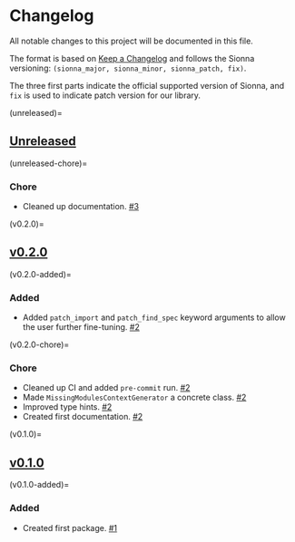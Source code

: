 # Changelog

All notable changes to this project will be documented in this file.

The format is based on [Keep a Changelog](https://keepachangelog.com/en/1.0.0/)
and follows the Sionna versioning:
`(sionna_major, sionna_minor, sionna_patch, fix)`.

The three first parts indicate the official supported version of
Sionna, and `fix` is used to indicate patch version
for our library.

<!-- start changelog -->

(unreleased)=
## [Unreleased](https://github.com/jeertmans/pytest-missing-modules/compare/v0.2.0...HEAD)

(unreleased-chore)=
### Chore

- Cleaned up documentation.
  [#3](https://github.com/jeertmans/pytest-missing-modules/pull/3)

(v0.2.0)=
## [v0.2.0](https://github.com/jeertmans/pytest-missing-modules/compare/v0.1.0...v0.2.0)

(v0.2.0-added)=
### Added

- Added `patch_import` and `patch_find_spec` keyword arguments to allow
  the user further fine-tuning.
  [#2](https://github.com/jeertmans/pytest-missing-modules/pull/2)

(v0.2.0-chore)=
### Chore

- Cleaned up CI and added `pre-commit` run.
  [#2](https://github.com/jeertmans/pytest-missing-modules/pull/2)
- Made `MissingModulesContextGenerator` a concrete class.
  [#2](https://github.com/jeertmans/pytest-missing-modules/pull/2)
- Improved type hints.
  [#2](https://github.com/jeertmans/pytest-missing-modules/pull/2)
- Created first documentation.
  [#2](https://github.com/jeertmans/pytest-missing-modules/pull/2)

(v0.1.0)=
## [v0.1.0](https://github.com/jeertmans/pytest-missing-modules/commits/v0.1.0)

(v0.1.0-added)=
### Added

- Created first package.
  [#1](https://github.com/jeertmans/pytest-missing-modules/pull/1)

<!-- end changelog -->
